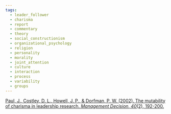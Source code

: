 ```yaml
---
tags:
  - leader_follower
  - charisma
  - report
  - commentary
  - theory
  - social_constructionism
  - organizational_psychology
  - religion
  - personality
  - morality
  - joint_attention
  - culture
  - interaction
  - process
  - variability
  - groups
---
```


[Paul, J., Costley, D. L., Howell, J. P., & Dorfman, P. W. (2002). The mutability of charisma in leadership research. _Management Decision_, _40_(2), 192-200.](https://www.emerald.com/insight/content/doi/10.1108/00251740210422866/full/pdf?casa_token=yrtUui42djQAAAAA:sjUuHCjqwd7hV97wQQD5Udd3kvkoZDEGZpN1QbGI_-h8Wbmdcs8_cKGdENgR6rnC61zPJn7O1WK0fRDtukMvW33MNOIP_uK4fj9AopfSmBTZQpUIfKI)